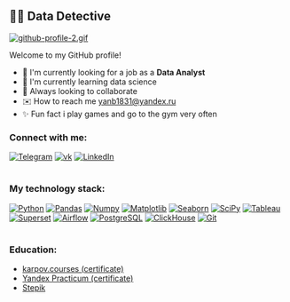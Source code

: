 ## 🕵️‍♂️ Data Detective

[![github-profile-2.gif](https://s4.gifyu.com/images/github-profile-2.gif)](https://github.com/yanb1831)

Welcome to my GitHub profile!
- 🔎 I'm currently looking for a job as a <b>Data Analyst</b>
- 🌱 I'm currently learning data science
- 👥 Always looking to collaborate 
- ✉️ How to reach me <a href="mailto:yanb1831@yandex.ru">yanb1831@yandex.ru</a>
- ✨ Fun fact i play games and go to the gym very often

### Connect with me: 

[![Telegram](https://img.shields.io/badge/-Telegram-606BDB?style=for-the-badge&logo=Telegram)](https://t.me/jgd18)
[![vk](https://img.shields.io/badge/-vkontakte-606BDB?style=for-the-badge&logo=vk)](https://vk.com/id380540216)
[![LinkedIn](https://img.shields.io/badge/-LinkedIn-606BDB?style=for-the-badge&logo=linkedin)](https://www.linkedin.com/in/yanb1831/)

#

### My technology stack:
[![Python](https://img.shields.io/badge/-Python-606BDB?style=for-the-badge&logo=Python&logoColor=FFFFFF)](https://www.python.org)
[![Pandas](https://img.shields.io/badge/-Pandas-606BDB?style=for-the-badge&logo=Pandas)](https://pandas.pydata.org)
[![Numpy](https://img.shields.io/badge/-Numpy-606BDB?style=for-the-badge&logo=Numpy)](https://numpy.org)
[![Matplotlib](https://img.shields.io/badge/-Matplotlib-606BDB?style=for-the-badge&logo=Matplotlib)](https://matplotlib.org)
[![Seaborn](https://img.shields.io/badge/-Seaborn-606BDB?style=for-the-badge&logo=Seaborn)](https://seaborn.pydata.org)
[![SciPy](https://img.shields.io/badge/-SciPy-606BDB?style=for-the-badge&logo=SciPy)](https://scipy.org)
[![Tableau](https://img.shields.io/badge/-Tableau-606BDB?style=for-the-badge&logo=Tableau)](https://mkt.tableau.com/no_service.html)
[![Superset](https://img.shields.io/badge/-Superset-606BDB?style=for-the-badge&logo=ApacheSuperset)](https://superset.apache.org)
[![Airflow](https://img.shields.io/badge/-Airflow-606BDB?style=for-the-badge&logo=ApacheAirflow)](https://airflow.apache.org)
[![PostgreSQL](https://img.shields.io/badge/-PostgreSQL-606BDB?style=for-the-badge&logo=PostgreSQL&logoColor=FFFFFF)](https://www.postgresql.org)
[![ClickHouse](https://img.shields.io/badge/-ClickHouse-606BDB?style=for-the-badge&logo=ClickHouse)](https://clickhouse.com)
[![Git](https://img.shields.io/badge/-Git-606BDB?style=for-the-badge&logo=Github)](https://github.com)

#

### Education:
- [karpov.courses (certificate)](https://disk.yandex.ru/i/syugS_vyZTKsyg)
- [Yandex Practicum (certificate)](https://disk.yandex.ru/d/JMVLpDClAJhd7g)
- [Stepik](https://stepik.org/users/444753178)




<!---
yanb1831/yanb1831 is a ✨ special ✨ repository because its `README.md` (this file) appears on your GitHub profile.
You can click the Preview link to take a look at your changes.
--->
